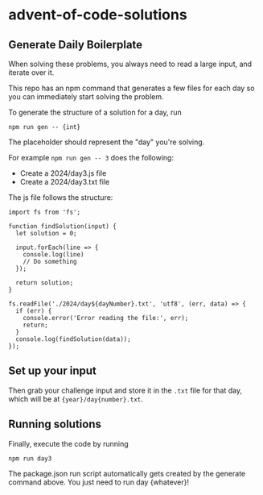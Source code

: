 # advent-of-code-solutions

## Generate Daily Boilerplate

When solving these problems, you always need to read a large input, and iterate over it. 

This repo has an npm command that generates a few files for each day so you can immediately start solving the problem.

To generate the structure of a solution for a day, run
```
npm run gen -- {int}
```
The placeholder should represent the "day" you're solving. 

For example `npm run gen -- 3` does the following:
- Create a 2024/day3.js file
- Create a 2024/day3.txt file

The js file follows the structure:

```
import fs from 'fs';

function findSolution(input) {
  let solution = 0;

  input.forEach(line => {
    console.log(line)
    // Do something
  });

  return solution;
}

fs.readFile('./2024/day${dayNumber}.txt', 'utf8', (err, data) => {
  if (err) {
    console.error('Error reading the file:', err);
    return;
  }
  console.log(findSolution(data));
});
```

## Set up your input

Then grab your challenge input and store it in the `.txt` file for that day, which will be at `{year}/day{number}.txt`.

## Running solutions

Finally, execute the code by running

```
npm run day3
```

The package.json run script automatically gets created by the generate command above. You just need to run day {whatever}!
